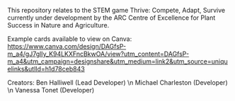 This repository relates to the STEM game Thrive: Compete, Adapt, Survive currently under development by the ARC Centre of Excellence for Plant Success in Nature and Agriculture.

Example cards available to view on Canva:
https://www.canva.com/design/DAGfsP-m_a4/gJ7glIy_K94LKXFncBkwOA/view?utm_content=DAGfsP-m_a4&utm_campaign=designshare&utm_medium=link2&utm_source=uniquelinks&utlId=h1d78ceb843

Creators:
Ben Halliwell (Lead Developer) \n
Michael Charleston (Developer) \n
Vanessa Tonet (Developer)
